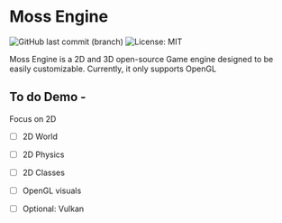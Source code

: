# Moss Engine
![GitHub last commit (branch)](https://img.shields.io/github/last-commit/TxbiG/MossEngine?style=flat&color=578B34)
![License: MIT](https://img.shields.io/badge/License_MIT-578B34)

Moss Engine is a 2D and 3D open-source Game engine designed to be easily customizable. Currently, it only supports OpenGL

## To do Demo - 
Focus on 2D
- [ ] 2D World
- [ ] 2D Physics
- [ ] 2D Classes
- [ ] OpenGL visuals

- [ ] Optional: Vulkan
